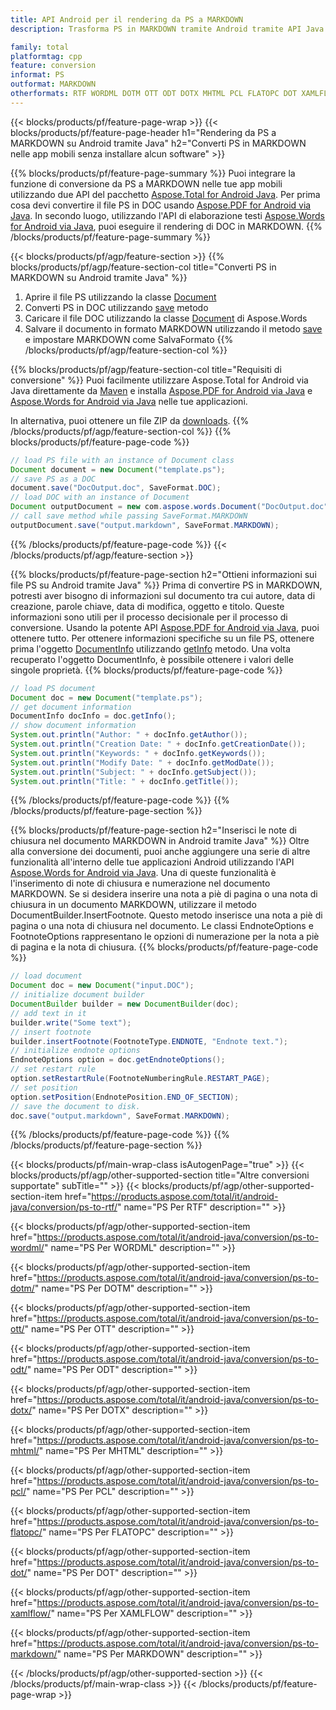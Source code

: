 ```yaml
---
title: API Android per il rendering da PS a MARKDOWN
description: Trasforma PS in MARKDOWN tramite Android tramite API Java

family: total
platformtag: cpp
feature: conversion
informat: PS
outformat: MARKDOWN
otherformats: RTF WORDML DOTM OTT ODT DOTX MHTML PCL FLATOPC DOT XAMLFLOW DOCM
---
```

{{< blocks/products/pf/feature-page-wrap >}}
{{< blocks/products/pf/feature-page-header h1="Rendering da PS a MARKDOWN su Android tramite Java" h2="Converti PS in MARKDOWN nelle app mobili senza installare alcun software" >}}

{{% blocks/products/pf/feature-page-summary %}}
Puoi integrare la funzione di conversione da PS a MARKDOWN nelle tue app mobili utilizzando due API del pacchetto [Aspose.Total for Android Java](https://products.aspose.com/total/android-java/). Per prima cosa devi convertire il file PS in DOC usando [Aspose.PDF for Android via Java](https://products.aspose.com/pdf/android-java/). In secondo luogo, utilizzando l'API di elaborazione testi [Aspose.Words for Android via Java](https://products.aspose.com/words/android-java/), puoi eseguire il rendering di DOC in MARKDOWN. 
{{% /blocks/products/pf/feature-page-summary  %}}

{{< blocks/products/pf/agp/feature-section >}}
{{% blocks/products/pf/agp/feature-section-col title="Converti PS in MARKDOWN su Android tramite Java" %}}
1. Aprire il file PS utilizzando la classe [Document](https://reference.aspose.com/pdf/java/com.aspose.pdf/Document)
2. Converti PS in DOC utilizzando [save](https://reference.aspose.com/pdf/java/com.aspose.pdf/Document#save-java.lang.String-com.aspose.pdf.SaveOptions-) metodo
3. Caricare il file DOC utilizzando la classe [Document](https://reference.aspose.com/words/java/com.aspose.words/Document) di Aspose.Words
4. Salvare il documento in formato MARKDOWN utilizzando il metodo [save](https://reference.aspose.com/words/java/com.aspose.words/Document#save(java.lang.String,int)) e impostare MARKDOWN come SalvaFormato
{{% /blocks/products/pf/agp/feature-section-col %}}

{{% blocks/products/pf/agp/feature-section-col title="Requisiti di conversione" %}}
Puoi facilmente utilizzare Aspose.Total for Android via Java direttamente da [Maven](https://repository.aspose.com/webapp/#/artifacts/browse/tree/General/repo/com/aspose/aspose-total) e installa [Aspose.PDF for Android via Java](https://docs.aspose.com/pdf/androidjava/installation/) e [Aspose.Words for Android via Java](https://docs.aspose.com/words/java/install-aspose-words-for-android-via-java/#install-asposewords-for-android-via-java-from-maven-repository) nelle tue applicazioni.

In alternativa, puoi ottenere un file ZIP da [downloads](https://releases.aspose.com/total/androidjava).
{{% /blocks/products/pf/agp/feature-section-col %}}
{{% blocks/products/pf/feature-page-code %}}

```java
// load PS file with an instance of Document class
Document document = new Document("template.ps");
// save PS as a DOC 
document.save("DocOutput.doc", SaveFormat.DOC); 
// load DOC with an instance of Document
Document outputDocument = new com.aspose.words.Document("DocOutput.doc");
// call save method while passing SaveFormat.MARKDOWN
outputDocument.save("output.markdown", SaveFormat.MARKDOWN);   
```


{{% /blocks/products/pf/feature-page-code %}}
{{< /blocks/products/pf/agp/feature-section >}}

{{% blocks/products/pf/feature-page-section  h2="Ottieni informazioni sui file PS su Android tramite Java" %}}
Prima di convertire PS in MARKDOWN, potresti aver bisogno di informazioni sul documento tra cui autore, data di creazione, parole chiave, data di modifica, oggetto e titolo. Queste informazioni sono utili per il processo decisionale per il processo di conversione. Usando la potente API [Aspose.PDF for Android via Java](https://docs.aspose.com/pdf/androidjava/), puoi ottenere tutto. Per ottenere informazioni specifiche su un file PS, ottenere prima l'oggetto [DocumentInfo](https://reference.aspose.com/pdf/java/com.aspose.pdf/DocumentInfo) utilizzando [getInfo](https://reference.aspose.com/pdf/java/com.aspose.pdf/Document#getInfo--) metodo. Una volta recuperato l'oggetto DocumentInfo, è possibile ottenere i valori delle singole proprietà.
{{% blocks/products/pf/feature-page-code %}}

```java
// load PS document
Document doc = new Document("template.ps");
// get document information
DocumentInfo docInfo = doc.getInfo();
// show document information
System.out.println("Author: " + docInfo.getAuthor());
System.out.println("Creation Date: " + docInfo.getCreationDate());
System.out.println("Keywords: " + docInfo.getKeywords());
System.out.println("Modify Date: " + docInfo.getModDate());
System.out.println("Subject: " + docInfo.getSubject());
System.out.println("Title: " + docInfo.getTitle());
```

{{% /blocks/products/pf/feature-page-code  %}}
{{% /blocks/products/pf/feature-page-section %}}

{{% blocks/products/pf/feature-page-section  h2="Inserisci le note di chiusura nel documento MARKDOWN in Android tramite Java" %}}
Oltre alla conversione dei documenti, puoi anche aggiungere una serie di altre funzionalità all'interno delle tue applicazioni Android utilizzando l'API [Aspose.Words for Android via Java](https://products.aspose.com/words/androidjava/). Una di queste funzionalità è l'inserimento di note di chiusura e numerazione nel documento MARKDOWN. Se si desidera inserire una nota a piè di pagina o una nota di chiusura in un documento MARKDOWN, utilizzare il metodo DocumentBuilder.InsertFootnote. Questo metodo inserisce una nota a piè di pagina o una nota di chiusura nel documento. Le classi EndnoteOptions e FootnoteOptions rappresentano le opzioni di numerazione per la nota a piè di pagina e la nota di chiusura.
{{% blocks/products/pf/feature-page-code %}}

```java
// load document
Document doc = new Document("input.DOC");
// initialize document builder
DocumentBuilder builder = new DocumentBuilder(doc);
// add text in it
builder.write("Some text");
// insert footnote
builder.insertFootnote(FootnoteType.ENDNOTE, "Endnote text.");
// initialize endnote options
EndnoteOptions option = doc.getEndnoteOptions();
// set restart rule
option.setRestartRule(FootnoteNumberingRule.RESTART_PAGE);
// set position
option.setPosition(EndnotePosition.END_OF_SECTION);
// save the document to disk.
doc.save("output.markdown", SaveFormat.MARKDOWN);  
```

{{% /blocks/products/pf/feature-page-code  %}}
{{% /blocks/products/pf/feature-page-section %}}

{{< blocks/products/pf/main-wrap-class isAutogenPage="true" >}}
{{< blocks/products/pf/agp/other-supported-section title="Altre conversioni supportate" subTitle="" >}}
{{< blocks/products/pf/agp/other-supported-section-item href="https://products.aspose.com/total/it/android-java/conversion/ps-to-rtf/" name="PS Per RTF" description="" >}}

{{< blocks/products/pf/agp/other-supported-section-item href="https://products.aspose.com/total/it/android-java/conversion/ps-to-wordml/" name="PS Per WORDML" description="" >}}

{{< blocks/products/pf/agp/other-supported-section-item href="https://products.aspose.com/total/it/android-java/conversion/ps-to-dotm/" name="PS Per DOTM" description="" >}}

{{< blocks/products/pf/agp/other-supported-section-item href="https://products.aspose.com/total/it/android-java/conversion/ps-to-ott/" name="PS Per OTT" description="" >}}

{{< blocks/products/pf/agp/other-supported-section-item href="https://products.aspose.com/total/it/android-java/conversion/ps-to-odt/" name="PS Per ODT" description="" >}}

{{< blocks/products/pf/agp/other-supported-section-item href="https://products.aspose.com/total/it/android-java/conversion/ps-to-dotx/" name="PS Per DOTX" description="" >}}

{{< blocks/products/pf/agp/other-supported-section-item href="https://products.aspose.com/total/it/android-java/conversion/ps-to-mhtml/" name="PS Per MHTML" description="" >}}

{{< blocks/products/pf/agp/other-supported-section-item href="https://products.aspose.com/total/it/android-java/conversion/ps-to-pcl/" name="PS Per PCL" description="" >}}

{{< blocks/products/pf/agp/other-supported-section-item href="https://products.aspose.com/total/it/android-java/conversion/ps-to-flatopc/" name="PS Per FLATOPC" description="" >}}

{{< blocks/products/pf/agp/other-supported-section-item href="https://products.aspose.com/total/it/android-java/conversion/ps-to-dot/" name="PS Per DOT" description="" >}}

{{< blocks/products/pf/agp/other-supported-section-item href="https://products.aspose.com/total/it/android-java/conversion/ps-to-xamlflow/" name="PS Per XAMLFLOW" description="" >}}

{{< blocks/products/pf/agp/other-supported-section-item href="https://products.aspose.com/total/it/android-java/conversion/ps-to-markdown/" name="PS Per MARKDOWN" description="" >}}


{{< /blocks/products/pf/agp/other-supported-section >}}
{{< /blocks/products/pf/main-wrap-class >}}
{{< /blocks/products/pf/feature-page-wrap >}}